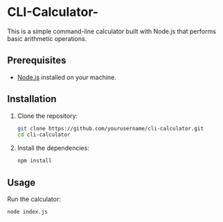# CLI-Calculator-
This is a simple command-line calculator built with Node.js that performs basic arithmetic operations.
## Prerequisites

- [Node.js](https://nodejs.org/) installed on your machine.

## Installation

1. Clone the repository:

    ```sh
    git clone https://github.com/yourusername/cli-calculator.git
    cd cli-calculator
    ```

2. Install the dependencies:

    ```sh
    npm install
    ```

## Usage

Run the calculator:

```sh
node index.js
